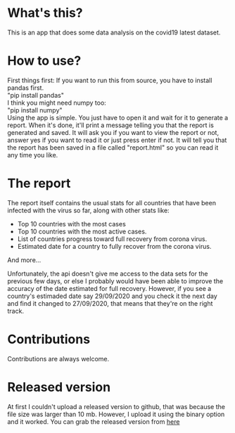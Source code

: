 # What's this?

This is an app that does some data analysis on the covid19 latest dataset.

# How to use?

First things first: If you want to run this from source, you have to install pandas first.  
"pip install pandas"  
I think you might need numpy too:  
"pip install numpy"  
Using the app is simple. You just have to open it and wait for it to generate a report. When it's done, it'll print a message telling you that the report is generated and saved.
It will ask you if you want to view the report or not, answer yes if you want to read it or just press enter if not.
It will tell you that the report has been saved in a file called "report.html" so you can read it any time you like.

# The report

The report itself contains the usual stats for all countries that have been infected with the virus so far, along with other stats like:

* Top 10 countries with the most cases
* Top 10 countries with the most active cases.
* List of countries progress toward full recovery from corona virus.
* Estimated date for a country  to fully recover from the corona virus.

And more...

Unfortunately, the api doesn't give me access to the data sets for the previous few days, or else I probably would have been able to improve the accuracy of the date estimated for full recovery.
However, if you see a country's estimaded date say 29/09/2020 and you check it the next day and find it changed to 27/09/2020, that means that they're on the right track.

# Contributions

Contributions are always welcome.

# Released version

At first I couldn't upload a released version to github, that was because the file size was larger than 10 mb. However, I upload it using the binary option and it worked.
You can grab the released version from [here](https://github.com/mohammad-aloufi/COVID19-data-analysis-/releases/download/V1.0/Covid19_Data_Analysis.zip)